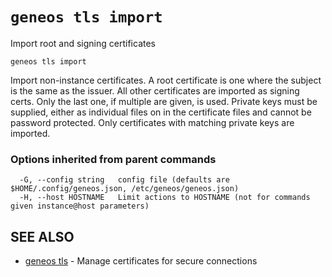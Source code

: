 # `geneos tls import`

Import root and signing certificates

```text
geneos tls import
```

Import non-instance certificates. A root certificate is one where the
subject is the same as the issuer. All other certificates are imported
as signing certs. Only the last one, if multiple are given, is used.
Private keys must be supplied, either as individual files on in the
certificate files and cannot be password protected. Only certificates
with matching private keys are imported.

### Options inherited from parent commands

```text
  -G, --config string   config file (defaults are $HOME/.config/geneos.json, /etc/geneos/geneos.json)
  -H, --host HOSTNAME   Limit actions to HOSTNAME (not for commands given instance@host parameters)
```

## SEE ALSO

* [geneos tls](geneos_tls.md)	 - Manage certificates for secure connections
